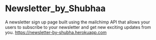 # Newsletter_by_Shubhaa
A newsletter sign up page built using the mailchimp API that allows your users to subscribe to your newsletter and get new exciting updates from you.
 https://newsletter-by-shubha.herokuapp.com
